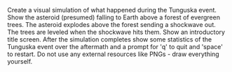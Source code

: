 Create a visual simulation of what happened during the Tunguska event. Show the asteroid (presumed)
falling to Earth above a forest of evergreen trees. The asteroid explodes above the forest sending a
shockwave out. The trees are leveled when the shockwave hits them. Show an introductory title
screen. After the simulation completes show some statistics of the Tunguska event over the aftermath
and a prompt for 'q' to quit and 'space' to restart. Do not use any external resources like PNGs -
draw everything yourself.
